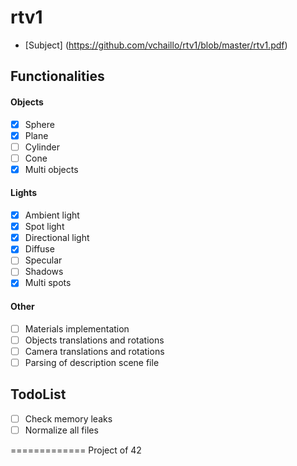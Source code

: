 rtv1
====

* [Subject] (https://github.com/vchaillo/rtv1/blob/master/rtv1.pdf)

## Functionalities

#### Objects
- [x] Sphere
- [x] Plane
- [ ] Cylinder
- [ ] Cone
- [x] Multi objects

#### Lights
- [x] Ambient light
- [x] Spot light
- [x] Directional light
- [x] Diffuse
- [ ] Specular
- [ ] Shadows
- [x] Multi spots

#### Other
- [ ] Materials implementation
- [ ] Objects translations and rotations
- [ ] Camera translations and rotations
- [ ] Parsing of description scene file

## TodoList
- [ ] Check memory leaks
- [ ] Normalize all files

=============
Project of 42

